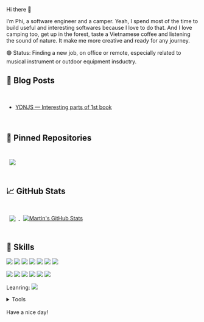 <!-- [![Braydon's GitHub Banner](./assets/GitHubHeader.png)](https://braydoncoyer.dev) -->

<!-- [![Visits Badge](https://badges.pufler.dev/visits/braydoncoyer/braydoncoyer)](https:braydoncoyer.dev)
[![Twitter Badge](https://img.shields.io/badge/Twitter-Profile-informational?style=flat&logo=twitter&logoColor=white&color=1CA2F1)](https://twitter.com/BraydonCoyer)
[![LinkedIn Badge](https://img.shields.io/badge/LinkedIn-Profile-informational?style=flat&logo=linkedin&logoColor=white&color=0D76A8)](https://www.linkedin.com/in/braydon-coyer/)
[![CodePen Badge](https://img.shields.io/badge/CodePen-Profile-informational?style=flat&logo=codepen&logoColor=white&color=black)](https://codepen.io/braydoncoyer) -->

Hi there 👋

I’m Phi, a software engineer and a camper. Yeah, I spend most of the time to build useful and interesting softwares because I love to do that. And I love camping too, get up in the forest, taste a Vietnamese coffee and listening the sound of nature. It make me more creative and ready for any journey. 

🟢  Status:  Finding a new job, on office or remote, especially related to musical instrument or outdoor equipment insductry.
## 📝 Blog Posts

<br>

- [YDNJS — Interesting parts of 1st book](https://dev.to/phinguyen202/ydnjs-interesting-parts-of-1st-book-3nio)

<br>

## 📌 Pinned Repositories

<br>

<a href="https://github.com/phinguyen202/svg-music-notation">
  <img align="center" style="margin:0.5rem" src="https://github-readme-stats.vercel.app/api/pin/?username=phinguyen202&repo=svg-music-notation&title_color=ffffff&text_color=c9cacc&icon_color=4AB197&bg_color=1A2B34" />
</a>

<br>
<br>

## &#x1f4c8; GitHub Stats

<br>

<a href="https://github.com/phinguyen202">
  <img align="center" style="margin:0.5rem" src="https://github-readme-stats.vercel.app/api/top-langs/?username=phinguyen202&hide=html,css&title_color=ffffff&text_color=c9cacc&icon_color=4AB197&bg_color=1A2B34" />
</a>

<a href="https://github.com/phinguyen202">
  <img align="center" style="margin:0.5rem" src="https://github-readme-stats.vercel.app/api?username=phinguyen202&show_icons=true&line_height=27&count_private=true&title_color=ffffff&text_color=c9cacc&icon_color=4AB097&bg_color=1A2B34" alt="Martin's GitHub Stats" />
</a>

<br>
<br>

## 💼 Skills

![](https://img.shields.io/badge/Code-Angular-informational?style=flat&logo=angular&logoColor=white&color=4AB197)
![](https://img.shields.io/badge/Code-React-informational?style=flat&logo=react&logoColor=white&color=4AB197)
![](https://img.shields.io/badge/Code-Redux-informational?style=flat&logo=Redux&logoColor=white&color=4AB197)
![](https://img.shields.io/badge/Code-JavaScript-informational?style=flat&logo=JavaScript&logoColor=white&color=4AB197)
![](https://img.shields.io/badge/Code-TypeScript-informational?style=flat&logo=TypeScript&logoColor=white&color=4AB197)
![](https://img.shields.io/badge/Code-KibanaPlugin-informational?style=flat&logo=kibana&logoColor=white&color=4AB197)
![](https://img.shields.io/badge/Code-jQuery-informational?style=flat&logo=jQuery&logoColor=white&color=4AB197)

![](https://img.shields.io/badge/Code-ElasticSearch-informational?style=flat&logo=ElasticSearch&logoColor=white&color=4AB197)
![](https://img.shields.io/badge/Code-ActiveMQ-informational?style=flat&logo=Apache-kafka&logoColor=white&color=4AB197)
![](https://img.shields.io/badge/Code-Java-informational?style=flat&logo=Java&logoColor=white&color=4AB197)
![](https://img.shields.io/badge/Code-SpringBoot-informational?style=flat&logo=Spring&logoColor=white&color=4AB197)
![](https://img.shields.io/badge/Code-MySQL-informational?style=flat&logo=MySQL&logoColor=white&color=4AB197)
![](https://img.shields.io/badge/Code-SQLServer-informational?style=flat&logo=microsoft-SQL-Server&logoColor=white&color=4AB197)

Leanring: 
![](https://img.shields.io/badge/Code-NodeJs-informational?style=flat&logo=node.js&logoColor=white&color=4AB197)

<details>
<summary>Tools</summary>
<br>

![](https://img.shields.io/badge/Tools-VsCode-informational?style=flat&logo=Visual-Studio-Code&logoColor=white&color=4AB197)
![](https://img.shields.io/badge/Tools-Webpack-informational?style=flat&logo=Webpack&logoColor=white&color=4AB197)
![](https://img.shields.io/badge/Tools-Rollup-informational?style=flat&logo=Rollup.js&logoColor=white&color=4AB197)
![](https://img.shields.io/badge/Tools-SonarQube-informational?style=flat&logo=SonarQube&logoColor=white&color=4AB197)
![](https://img.shields.io/badge/Tools-NPM-informational?style=flat&logo=npm&logoColor=white&color=4AB197)
![](https://img.shields.io/badge/Tools-Postman-informational?style=flat&logo=Postman&logoColor=white&color=4AB197)
![](https://img.shields.io/badge/Tools-GitHub-informational?style=flat&logo=GitHub&logoColor=white&color=4AB197)
![](https://img.shields.io/badge/Tools-GitLab-informational?style=flat&logo=GitLab&logoColor=white&color=4AB197)
![](https://img.shields.io/badge/Tools-Bitbucket-informational?style=flat&logo=Bitbucket&logoColor=white&color=4AB197)
![](https://img.shields.io/badge/Tools-Jira-informational?style=flat&logo=Jira-Software&logoColor=white&color=4AB197)

</details>

<br>
Have a nice day!